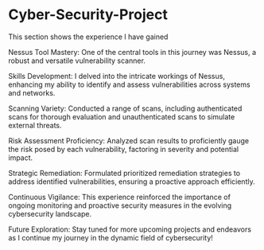 # Cyber-Security-Project
This section shows the experience I have gained

Nessus Tool Mastery:
One of the central tools in this journey was Nessus, a robust and versatile vulnerability scanner.

Skills Development:
I delved into the intricate workings of Nessus, enhancing my ability to identify and assess vulnerabilities across systems and networks.

Scanning Variety:
Conducted a range of scans, including authenticated scans for thorough evaluation and unauthenticated scans to simulate external threats.

Risk Assessment Proficiency:
Analyzed scan results to proficiently gauge the risk posed by each vulnerability, factoring in severity and potential impact.

Strategic Remediation:
Formulated prioritized remediation strategies to address identified vulnerabilities, ensuring a proactive approach efficiently.

Continuous Vigilance:
This experience reinforced the importance of ongoing monitoring and proactive security measures in the evolving cybersecurity landscape.

Future Exploration:
Stay tuned for more upcoming projects and endeavors as I continue my journey in the dynamic field of cybersecurity!
